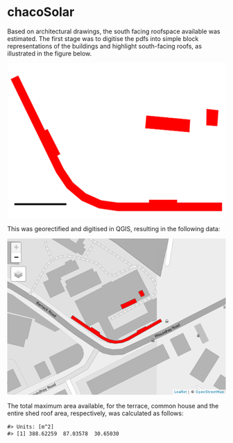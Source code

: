 
<!-- README.md is generated from README.Rmd. Please edit that file -->
chacoSolar
==========

<!-- badges: start -->
<!-- badges: end -->
Based on architectural drawings, the south facing roofspace available was estimated. The first stage was to digitise the pdfs into simple block representations of the buildings and highlight south-facing roofs, as illustrated in the figure below.

<img src="layout-south-facing-with-scale.png" width="3311" />

This was georectified and digitised in QGIS, resulting in the following data:

![](README_files/figure-markdown_github/unnamed-chunk-3-1.png)

The total maximum area available, for the terrace, common house and the entire shed roof area, respectively, was calculated as follows:

    #> Units: [m^2]
    #> [1] 388.62259  87.03578  30.65030
